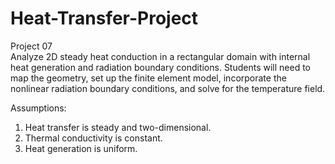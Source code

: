 # Heat-Transfer-Project
Project 07 <br />
Analyze 2D steady heat conduction in a rectangular domain with internal heat generation and radiation boundary conditions. Students will need to map the geometry, set up the finite element model, incorporate the nonlinear radiation boundary conditions, and solve for the temperature field.

Assumptions: <br/>
1. Heat transfer is steady and two-dimensional. <br />
2. Thermal conductivity is constant. <br />
3. Heat generation is uniform. <br />
